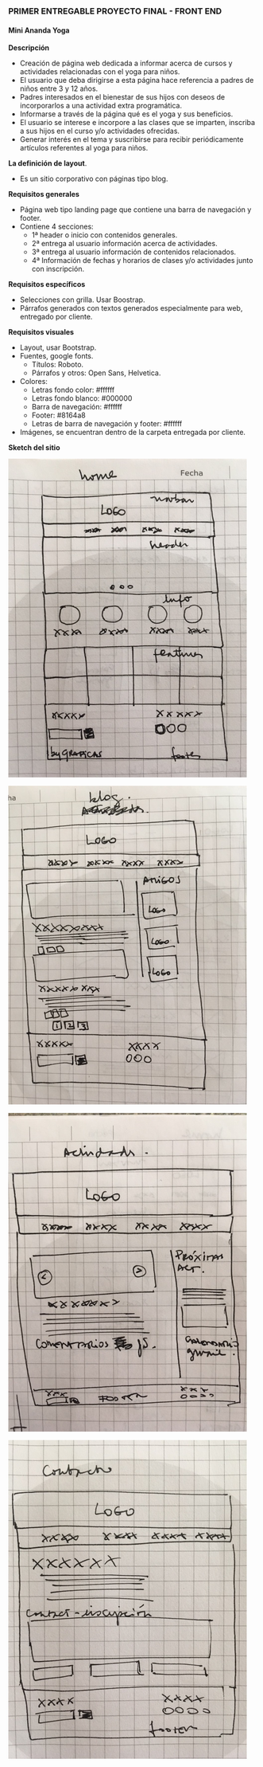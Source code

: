 ### **PRIMER ENTREGABLE PROYECTO FINAL - FRONT END** ###
#### Mini Ananda Yoga ####

**Descripción**
- Creación de página web dedicada a informar acerca de cursos y actividades relacionadas con el yoga para niños.
- El usuario que deba dirigirse a esta página hace referencia a padres de niños entre 3 y 12 años.
- Padres interesados en el bienestar de sus hijos con deseos de incorporarlos a una actividad extra programática.
- Informarse a través de la página qué es el yoga y sus beneficios.
- El usuario se interese e incorpore a las clases que se imparten, inscriba a sus hijos en el curso y/o actividades ofrecidas.
- Generar interés en el tema y suscribirse para recibir periódicamente artículos referentes al yoga para niños.


**La definición de layout**.
- Es un sitio corporativo con páginas tipo blog.


**Requisitos generales**

- Página web tipo landing page que contiene una barra de navegación y footer.
- Contiene 4 secciones:
  - 1ª header o inicio con contenidos generales.
  - 2ª entrega al usuario información acerca de actividades.
  - 3ª entrega al usuario información de contenidos relacionados.
  - 4ª Información de fechas y horarios de clases y/o actividades junto con inscripción.

**Requisitos específicos**
- Selecciones con grilla. Usar Boostrap.
- Párrafos generados con textos generados especialmente para web, entregado por cliente.


**Requisitos visuales**
- Layout, usar Bootstrap.
- Fuentes, google fonts.
	- Títulos: Roboto.
	- Párrafos y otros: Open Sans, Helvetica.
- Colores:
	- Letras fondo color: #ffffff
	- Letras fondo blanco: #000000
	- Barra de navegación: #ffffff
	- Footer: #8164a8
	- Letras de barra de navegación y footer: #ffffff
- Imágenes, se encuentran dentro de la carpeta entregada por cliente.


**Sketch del sitio**

![Layout](https://github.com/lorenadg/proyecto_final/blob/master/assets/img/images/IMG_9634.JPG)

![Layout](https://github.com/lorenadg/proyecto_final/blob/master/assets/img/images/IMG_9635.JPG)

![Layout](https://github.com/lorenadg/proyecto_final/blob/master/assets/img/images/IMG_9637.JPG)

![Layout](https://github.com/lorenadg/proyecto_final/blob/master/assets/img/images/IMG_9638.JPG)
